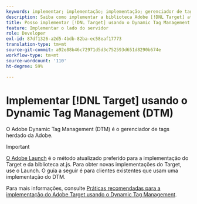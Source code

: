 ```yaml
---
keywords: implementar; implementação; implementação; gerenciador de tags; dtm; at.js; dynamic tag management
description: Saiba como implementar a biblioteca Adobe [!DNL Target] at.js usando o Dynamic Tag Management (DTM) herdado. Adobe Launch é o método preferido para implementar [!DNL Target].
title: Posso implementar [!DNL Target] usando o Dynamic Tag Management (DTM)?
feature: Implementar o lado do servidor
role: Developer
exl-id: 87df1326-a2d5-4bdb-82ba-ec58eaf17773
translation-type: tm+mt
source-git-commit: a92e88b46c72971d5d3c752593d651d8290b674e
workflow-type: tm+mt
source-wordcount: '110'
ht-degree: 59%

---
```


# Implementar [!DNL Target] usando o Dynamic Tag Management (DTM)

O Adobe Dynamic Tag Management (DTM) é o gerenciador de tags herdado da Adobe.

>[!IMPORTANT]
>
>[O Adobe Launch](/help/c-implementing-target/c-implementing-target-for-client-side-web/how-to-deployatjs/cmp-implementing-target-using-adobe-launch.md#topic_5234DDAEB0834333BD6BA1B05892FC25) é o método atualizado preferido para a implementação do Target e da biblioteca at.js. Para obter novas implementações do Target, use o Launch. O guia a seguir é para clientes existentes que usam uma implementação do DTM.

Para mais informações, consulte [Práticas recomendadas para a implementação do Adobe Target usando o Dynamic Tag Management](https://experienceleague.adobe.com/docs/dtm/implementing/overview.html).

